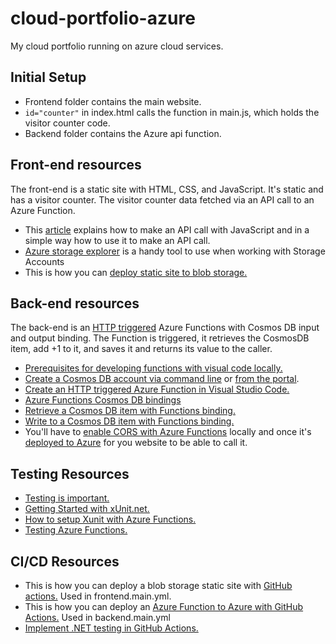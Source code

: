 # cloud-portfolio-azure
My cloud portfolio running on azure cloud services.

## Initial Setup
- Frontend folder contains the main website.
- ``` id="counter" ``` in index.html calls the function in main.js, which holds the visitor counter code.
- Backend folder contains the Azure api function.

## Front-end resources

The front-end is a static site with HTML, CSS, and JavaScript. It's static and has a visitor counter. The visitor counter data fetched via an API call to an Azure Function.

- This [article](https://www.digitalocean.com/community/tutorials/how-to-use-the-javascript-fetch-api-to-get-data) explains how to make an API call with JavaScript and in a simple way how to use it to make an API call.
- [Azure storage explorer](https://azure.microsoft.com/en-us/features/storage-explorer/) is a handy tool to use when working with Storage Accounts
- This is how you can [deploy static site to blob storage.](https://docs.microsoft.com/en-us/azure/storage/blobs/storage-blob-static-website-host)
  
## Back-end resources

The back-end is an [HTTP triggered](https://docs.microsoft.com/en-us/azure/azure-functions/functions-bindings-http-webhook-trigger?tabs=csharp) Azure Functions with Cosmos DB input and output binding. The Function is triggered, it retrieves the CosmosDB item, add +1 to it, and saves it and returns its value to the caller.

- [Prerequisites for developing functions with visual code locally.](https://docs.microsoft.com/en-us/azure/azure-functions/create-first-function-vs-code-csharp)
- [Create a Cosmos DB account via command line](https://azure.microsoft.com/en-us/resources/templates/101-cosmosdb-free/) or [from the portal](https://docs.microsoft.com/en-us/azure/cosmos-db/create-cosmosdb-resources-portal).
- [Create an HTTP triggered Azure Function in Visual Studio Code.](https://docs.microsoft.com/en-us/azure/azure-functions/functions-develop-vs-code?tabs=csharp)
- [Azure Functions Cosmos DB bindings](https://docs.microsoft.com/en-us/azure/azure-functions/functions-bindings-cosmosdb-v2)
- [Retrieve a Cosmos DB item with Functions binding.](https://docs.microsoft.com/en-us/azure/azure-functions/functions-bindings-cosmosdb-v2-input?tabs=csharp)
- [Write to a Cosmos DB item with Functions binding.](https://docs.microsoft.com/en-us/azure/azure-functions/functions-bindings-cosmosdb-v2-output?tabs=csharp)
- You'll have to [enable CORS with Azure Functions](https://github.com/Azure/azure-functions-host/issues/1012) locally and once it's [deployed to Azure](https://docs.microsoft.com/en-us/azure/azure-functions/functions-how-to-use-azure-function-app-settings?tabs=portal#cors) for you website to be able to call it.

## Testing Resources

- [Testing is important.](https://dev.to/flippedcoding/its-important-to-test-your-code-3lid)
- [Getting Started with xUnit.net.](https://xunit.net/docs/getting-started/netcore/cmdline)
- [How to setup Xunit with Azure Functions.](https://madebygps.com/how-to-use-xunit-with-azure-functions/)
- [Testing Azure Functions.](https://docs.microsoft.com/en-us/azure/azure-functions/functions-test-a-function)
  
## CI/CD Resources

- This is how you can deploy a blob storage static site with [GitHub actions.](https://docs.microsoft.com/en-us/azure/storage/blobs/storage-blobs-static-site-github-actions) Used in frontend.main.yml.
- This is how you can deploy an [Azure Function to Azure with GitHub Actions.](https://github.com/madebygps/cgc-azure-resume/blob/main) Used in backend.main.yml
- [Implement .NET testing in GitHub Actions.](https://docs.github.com/en/actions/guides/building-and-testing-net)